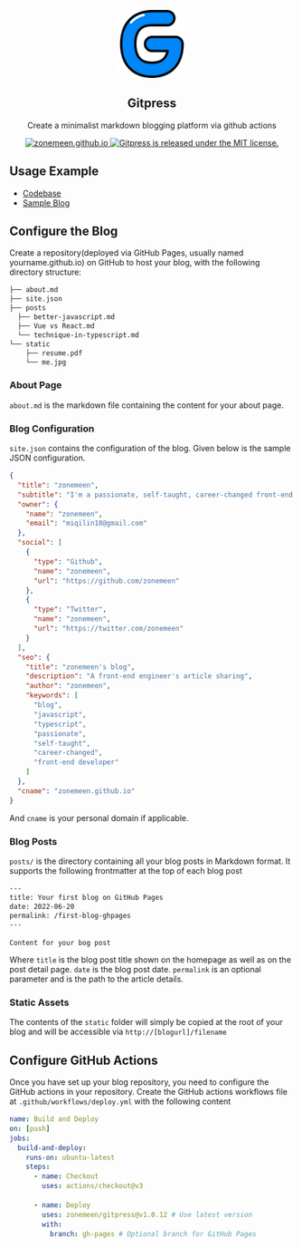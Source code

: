 <p align="center">
  <img height="120" src="./.github/assets/logo.png" />
  <h2 align="center">Gitpress</h2>
  <p align="center">Create a minimalist markdown blogging platform via github actions<p>
  <p align="center">
    <a href="https://zonemeen.github.io">
    	<img src="https://img.shields.io/badge/-Visit%20Sample%20Blog%20‎ ‎ -blue.svg?style=flat&colorA=blue" alt="zonemeen.github.io" />
    </a>
    <a href="https://github.com/zonemeen/gitpress/blob/main/LICENSE">
    	<img src="https://img.shields.io/badge/license-MIT-blue.svg" alt="Gitpress is released under the MIT license." />
    </a>
  </p>
</p>

## Usage Example

- [Codebase](https://github.com/zonemeen/zonemeen.github.io)
- [Sample Blog](https://zonemeen.github.io/)

## Configure the Blog

Create a repository(deployed via GitHub Pages, usually named yourname.github.io) on GitHub to host your blog, with the following directory structure:

```shell
├── about.md
├── site.json
├── posts
  ├── better-javascript.md
  ├── Vue vs React.md
  └── technique-in-typescript.md
└── static
    ├── resume.pdf
    └── me.jpg
```

### About Page

`about.md` is the markdown file containing the content for your about page.

### Blog Configuration

`site.json` contains the configuration of the blog. Given below is the sample JSON configuration.

```json
{
  "title": "zonemeen",
  "subtitle": "I'm a passionate, self-taught, career-changed front-end developer since 2021",
  "owner": {
    "name": "zonemeen",
    "email": "miqilin18@gmail.com"
  },
  "social": [
    {
      "type": "Github",
      "name": "zonemeen",
      "url": "https://github.com/zonemeen"
    },
    {
      "type": "Twitter",
      "name": "zonemeen",
      "url": "https://twitter.com/zonemeen"
    }
  ],
  "seo": {
    "title": "zonemeen's blog",
    "description": "A front-end engineer's article sharing",
    "author": "zonemeen",
    "keywords": [
      "blog",
      "javascript",
      "typescript",
      "passionate",
      "self-taught",
      "career-changed",
      "front-end developer"
    ]
  },
  "cname": "zonemeen.github.io"
}
```

And `cname` is your personal domain if applicable.

### Blog Posts

`posts/` is the directory containing all your blog posts in Markdown format. It supports the following frontmatter at the top of each blog post

```shell
---
title: Your first blog on GitHub Pages
date: 2022-06-20
permalink: /first-blog-ghpages
---

Content for your bog post
```

Where `title` is the blog post title shown on the homepage as well as on the post detail page. `date` is the blog post date. `permalink` is an optional parameter and is the path to the article details.

### Static Assets

The contents of the `static` folder will simply be copied at the root of your blog and will be accessible via `http://[blogurl]/filename`

## Configure GitHub Actions

Once you have set up your blog repository, you need to configure the GitHub actions in your repository. Create the GitHub actions workflows file at `.github/workflows/deploy.yml` with the following content

```yaml
name: Build and Deploy
on: [push]
jobs:
  build-and-deploy:
    runs-on: ubuntu-latest
    steps:
      - name: Checkout
        uses: actions/checkout@v3

      - name: Deploy
        uses: zonemeen/gitpress@v1.0.12 # Use latest version
        with:
          branch: gh-pages # Optional branch for GitHub Pages
```

